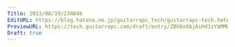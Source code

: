```yaml
---
Title: 2013/08/19/230846
EditURL: https://blog.hatena.ne.jp/guitarrapc_tech/guitarrapc-tech.hatenablog.com/atom/entry/6802418398340960095
PreviewURL: https://tech.guitarrapc.com/draft/entry/ZBV8xdAjAiHd1zYbMMWApl0mp28
Draft: true
---
```


